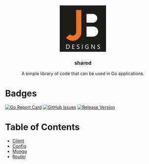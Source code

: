 <p align="center">
  <img alt="JB Designs logo" src="./.resources/jb-icon.jpg" height="150"/>
  <h3 align="center">shared</h3>
  <p align="center">A simple library of code that can be used in Go applications.</p>
</p>

# Badges

[![Go Report Card](https://goreportcard.com/badge/github.com/jobaldw/shared?style=plastic)](https://goreportcard.com/report/github.com/jobaldw/shared) [![GitHub issues](https://img.shields.io/github/issues/jobaldw/shared?style=plastic)](https://github.com/jobaldw/shared/issues) [![Release Version](https://img.shields.io/github/v/release/jobaldw/shared?style=plastic)](https://img.shields.io/github/v/release/jobaldw/shared)

# Table of Contents

* [Client](https://github.com/jobaldw/shared/tree/main/client "adding/creating clients to your application")
* [Config](https://github.com/jobaldw/shared/tree/main/config "reading in JSON configs")
* [Mongo](https://github.com/jobaldw/shared/tree/main/mongo "connecting to mongo")
* [Router](https://github.com/jobaldw/shared/tree/main/router "setting up your server")
